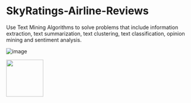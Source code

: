 # SkyRatings-Airline-Reviews
Use Text Mining Algorithms to solve problems that include information extraction, text summarization, text clustering, text classification, opinion mining and sentiment analysis.

![image](https://github.com/user-attachments/assets/b9074ace-ea7f-401c-9460-5eadd47d7925)

<img src="[https://your-image-url.type](https://github.com/user-attachments/assets/b9074ace-ea7f-401c-9460-5eadd47d7925)" width="100" height="100">

